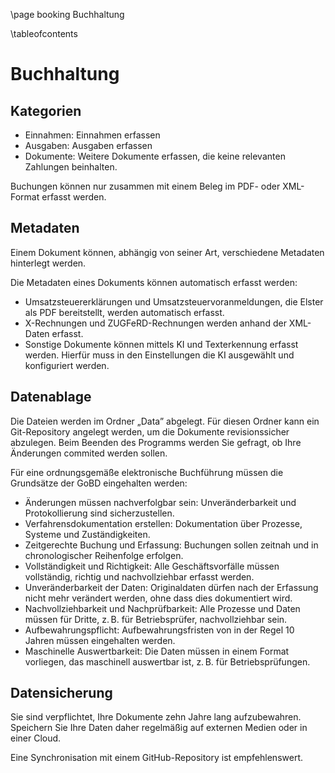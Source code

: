 \page booking Buchhaltung

\tableofcontents

# Buchhaltung

## Kategorien

- Einnahmen: Einnahmen erfassen
- Ausgaben: Ausgaben erfassen
- Dokumente: Weitere Dokumente erfassen, die keine relevanten Zahlungen beinhalten.

Buchungen können nur zusammen mit einem Beleg im PDF- oder XML-Format erfasst werden.

## Metadaten

Einem Dokument können, abhängig von seiner Art, verschiedene Metadaten hinterlegt werden.

Die Metadaten eines Dokuments können automatisch erfasst werden:

- Umsatzsteuererklärungen und Umsatzsteuervoranmeldungen, die Elster als PDF bereitstellt, werden automatisch erfasst.
- X-Rechnungen und ZUGFeRD-Rechnungen werden anhand der XML-Daten erfasst.
- Sonstige Dokumente können mittels KI und Texterkennung erfasst werden. Hierfür muss in den Einstellungen die KI ausgewählt und konfiguriert werden.

## Datenablage

Die Dateien werden im Ordner „Data” abgelegt.
Für diesen Ordner kann ein Git-Repository angelegt werden, um die Dokumente revisionssicher abzulegen.
Beim Beenden des Programms werden Sie gefragt, ob Ihre Änderungen commited werden sollen.

Für eine ordnungsgemäße elektronische Buchführung müssen die Grundsätze der GoBD eingehalten werden:

- Änderungen müssen nachverfolgbar sein: Unveränderbarkeit und Protokollierung sind sicherzustellen.
- Verfahrensdokumentation erstellen: Dokumentation über Prozesse, Systeme und Zuständigkeiten.
- Zeitgerechte Buchung und Erfassung: Buchungen sollen zeitnah und in chronologischer Reihenfolge erfolgen.
- Vollständigkeit und Richtigkeit: Alle Geschäftsvorfälle müssen vollständig, richtig und nachvollziehbar erfasst werden.
- Unveränderbarkeit der Daten: Originaldaten dürfen nach der Erfassung nicht mehr verändert werden, ohne dass dies dokumentiert wird.
- Nachvollziehbarkeit und Nachprüfbarkeit: Alle Prozesse und Daten müssen für Dritte, z. B. für Betriebsprüfer, nachvollziehbar sein.
- Aufbewahrungspflicht: Aufbewahrungsfristen von in der Regel 10 Jahren müssen eingehalten werden.
- Maschinelle Auswertbarkeit: Die Daten müssen in einem Format vorliegen, das maschinell auswertbar ist, z. B. für Betriebsprüfungen.

## Datensicherung

Sie sind verpflichtet, Ihre Dokumente zehn Jahre lang aufzubewahren. Speichern Sie Ihre Daten daher regelmäßig auf externen Medien oder in einer Cloud.

Eine Synchronisation mit einem GitHub-Repository ist empfehlenswert.
